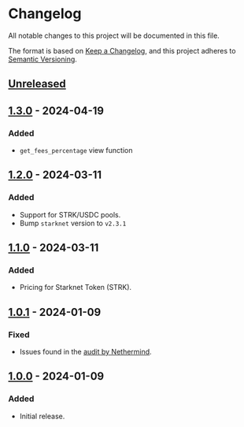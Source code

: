 # Changelog

All notable changes to this project will be documented in this file.

The format is based on [Keep a Changelog](https://keepachangelog.com/en/1.1.0/), and this project adheres to [Semantic Versioning](https://semver.org/spec/v2.0.0.html).

## [Unreleased]

## [1.3.0] - 2024-04-19

### Added

- `get_fees_percentage` view function

## [1.2.0] - 2024-03-11

### Added

- Support for STRK/USDC pools.
- Bump `starknet` version to `v2.3.1`

## [1.1.0] - 2024-03-11

### Added

- Pricing for Starknet Token (STRK).

## [1.0.1] - 2024-01-09

### Fixed

- Issues found in the [audit by Nethermind](https://carmine.finance/carmine-audit-by-nethermind.pdf).

## [1.0.0] - 2024-01-09

### Added

- Initial release.

[Unreleased]: https://github.com/CarmineOptions/protocol-cairo1/compare/v1.3.0...HEAD
[1.3.0]: https://github.com/CarmineOptions/protocol-cairo1/compare/v1.2.0...v1.3.0
[1.2.0]: https://github.com/CarmineOptions/protocol-cairo1/compare/v1.1.1...v1.2.0
[1.1.0]: https://github.com/CarmineOptions/protocol-cairo1/compare/v1.0.1...v1.1.0
[1.0.1]: https://github.com/CarmineOptions/protocol-cairo1/compare/v1.0.0...v1.0.1
[1.0.0]: https://github.com/CarmineOptions/protocol-cairo1/releases/tag/v1.0.0
